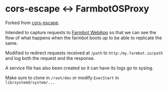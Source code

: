 # cors-escape <-> FarmbotOSProxy

Forked from [cors-escape](https://github.com/shalvah/cors-escape).

Intended to capture requests to [Farmbot WebApp](http://my.farm.bot) so that we can see the flow of what happens when the farmbot boots up to be able to replicate the same.

Modified to redirect requests received at `/path` to `http:/my.farmbot.io/path` and log both the request and the response.

A service file has also been created so it can have its logs go to syslog.

Make sure to clone in `/root/dev` or modify `ExecStart` in `lib/systemd/system/...` 